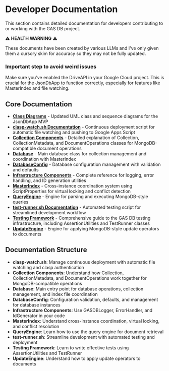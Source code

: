 # Developer Documentation

This section contains detailed documentation for developers contributing to or working with the GAS DB project.

⚠️ **HEALTH WARNING** ⚠️

These documents have been created by various LLMs and I've only given them a cursory skim for accuracy so they may not be fully updated.

### Important step to avoid weird issues

Make sure you've enabled the DriveAPI in your Google Cloud project. This is crucial for the JsonDbApp to function correctly, especially for features like MasterIndex and file watching.

## Core Documentation

- [**Class Diagrams**](./Class_Diagrams.md) - Updated UML class and sequence diagrams for the JsonDbApp MVP
- [**clasp-watch.sh Documentation**](./clasp-watch.sh.md) - Continuous deployment script for automatic file watching and pushing to Google Apps Script
- [**Collection Components**](./Collection_Components.md) - Detailed explanation of Collection, CollectionMetadata, and DocumentOperations classes for MongoDB-compatible document operations
- [**Database**](./Database.md) - Main database class for collection management and coordination with MasterIndex
- [**DatabaseConfig**](./DatabaseConfig.md) - Database configuration management with validation and defaults
- [**Infrastructure Components**](./Infrastructure_Components.md) - Complete reference for logging, error handling, and ID generation utilities
- [**MasterIndex**](./MasterIndex.md) - Cross-instance coordination system using ScriptProperties for virtual locking and conflict detection
- [**QueryEngine**](./QueryEngine.md) - Engine for parsing and executing MongoDB-style queries
- [**test-runner.sh Documentation**](./test-runner.sh.md) - Automated testing script for streamlined development workflow
- [**Testing Framework**](./Testing_Framework.md) - Comprehensive guide to the GAS DB testing infrastructure, including AssertionUtilities and TestRunner classes
- [**UpdateEngine**](./UpdateEngine.md) - Engine for applying MongoDB-style update operators to documents

## Documentation Structure

- **clasp-watch.sh**: Manage continuous deployment with automatic file watching and clasp authentication
- **Collection Components**: Understand how Collection, CollectionMetadata, and DocumentOperations work together for MongoDB-compatible operations
- **Database**: Main entry point for database operations, collection management, and index file coordination
- **DatabaseConfig**: Configuration validation, defaults, and management for database instances
- **Infrastructure Components**: Use GASDBLogger, ErrorHandler, and IdGenerator in your code
- **MasterIndex**: Understand cross-instance coordination, virtual locking, and conflict resolution
- **QueryEngine**: Learn how to use the query engine for document retrieval
- **test-runner.sh**: Streamline development with automated testing and deployment
- **Testing Framework**: Learn to write effective tests using AssertionUtilities and TestRunner
- **UpdateEngine**: Understand how to apply update operators to documents
